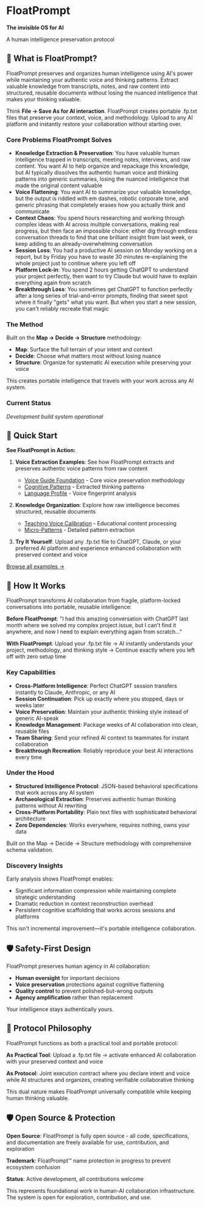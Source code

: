 # FloatPrompt

**The invisible OS for AI**

A human intelligence preservation protocol

## 🎯 **What is FloatPrompt?**

FloatPrompt preserves and organizes human intelligence using AI's power while maintaining your authentic voice and thinking patterns. Extract valuable knowledge from transcripts, notes, and raw content into structured, reusable documents without losing the nuanced intelligence that makes your thinking valuable.

Think **File → Save As for AI interaction**. FloatPrompt creates portable .fp.txt files that preserve your context, voice, and methodology. Upload to any AI platform and instantly restore your collaboration without starting over.

### **Core Problems FloatPrompt Solves**

- **Knowledge Extraction & Preservation**: You have valuable human intelligence trapped in transcripts, meeting notes, interviews, and raw content. You want AI to help organize and repackage this knowledge, but AI typically dissolves the authentic human voice and thinking patterns into generic summaries, losing the nuanced intelligence that made the original content valuable
- **Voice Flattening**: You want AI to summarize your valuable knowledge, but the output is riddled with em dashes, robotic corporate tone, and generic phrasing that completely erases how you actually think and communicate
- **Context Chaos**: You spend hours researching and working through complex ideas with AI across multiple conversations, making real progress, but then face an impossible choice: either dig through endless conversation threads to find that one brilliant insight from last week, or keep adding to an already-overwhelming conversation
- **Session Loss**: You had a productive AI session on Monday working on a report, but by Friday you have to waste 30 minutes re-explaining the whole project just to continue where you left off
- **Platform Lock-in**: You spend 2 hours getting ChatGPT to understand your project perfectly, then want to try Claude but would have to explain everything again from scratch
- **Breakthrough Loss**: You sometimes get ChatGPT to function perfectly after a long series of trial-and-error prompts, finding that sweet spot where it finally "gets" what you want. But when you start a new session, you can't reliably recreate that magic

### **The Method**

Built on the **Map → Decide → Structure** methodology:

- **Map**: Surface the full terrain of your intent and context
- **Decide**: Choose what matters most without losing nuance  
- **Structure**: Organize for systematic AI execution while preserving your voice

This creates portable intelligence that travels with your work across any AI system.

### **Current Status**

*Development build system operational*

## 🚀 **Quick Start**

**See FloatPrompt in Action:**

1. **Voice Extraction Examples**: See how FloatPrompt extracts and preserves authentic voice patterns from raw content
   - [Voice Guide Foundation](dev/voice%20lab/mds-voice-guide/mds-voice-guide-foundation.md) - Core voice preservation methodology
   - [Cognitive Patterns](dev/voice%20lab/extracted%20voice%20summaries/mds-voice-cognitive-patterns.txt) - Extracted thinking patterns
   - [Language Profile](dev/voice%20lab/extracted%20voice%20summaries/mds-voice-language-profile.txt) - Voice fingerprint analysis

2. **Knowledge Organization**: Explore how raw intelligence becomes structured, reusable documents
   - [Teaching Voice Calibration](dev/voice%20lab/extracted%20voice%20summaries/mds-teaching-voice-calibration.md) - Educational content processing
   - [Micro-Patterns](dev/voice%20lab/extracted%20voice%20summaries/mds-voice-micro-patterns.txt) - Detailed pattern extraction

3. **Try It Yourself**: Upload any .fp.txt file to ChatGPT, Claude, or your preferred AI platform and experience enhanced collaboration with preserved context and voice

[Browse all examples →](dev/voice%20lab/)

## 🚀 **How It Works**

FloatPrompt transforms AI collaboration from fragile, platform-locked conversations into portable, reusable intelligence:

**Before FloatPrompt**: "I had this amazing conversation with ChatGPT last month where we solved my complex project issue, but I can't find it anywhere, and now I need to explain everything again from scratch..."

**With FloatPrompt**: Upload your .fp.txt file → AI instantly understands your project, methodology, and thinking style → Continue exactly where you left off with zero setup time

### **Key Capabilities**

- **Cross-Platform Intelligence**: Perfect ChatGPT session transfers instantly to Claude, Anthropic, or any AI
- **Session Continuation**: Pick up exactly where you stopped, days or weeks later
- **Voice Preservation**: Maintain your authentic thinking style instead of generic AI-speak
- **Knowledge Management**: Package weeks of AI collaboration into clean, reusable files
- **Team Sharing**: Send your refined AI context to teammates for instant collaboration
- **Breakthrough Recreation**: Reliably reproduce your best AI interactions every time

### **Under the Hood**
- **Structured Intelligence Protocol**: JSON-based behavioral specifications that work across any AI system
- **Archaeological Extraction**: Preserves authentic human thinking patterns without AI rewriting
- **Cross-Platform Portability**: Plain text files with sophisticated behavioral architecture
- **Zero Dependencies**: Works everywhere, requires nothing, owns your data

Built on the Map → Decide → Structure methodology with comprehensive schema validation.

### **Discovery Insights**

Early analysis shows FloatPrompt enables:
- Significant information compression while maintaining complete strategic understanding
- Dramatic reduction in context reconstruction overhead
- Persistent cognitive scaffolding that works across sessions and platforms

This isn't incremental improvement—it's portable intelligence collaboration.

## 🛡️ **Safety-First Design**

FloatPrompt preserves human agency in AI collaboration:

- **Human oversight** for important decisions
- **Voice preservation** protections against cognitive flattening
- **Quality control** to prevent polished-but-wrong outputs
- **Agency amplification** rather than replacement

Your intelligence stays authentically yours.

## 🌊 **Protocol Philosophy**

FloatPrompt functions as both a practical tool and portable protocol:

**As Practical Tool**: Upload a .fp.txt file → activate enhanced AI collaboration with your preserved context and voice

**As Protocol**: Joint execution contract where you declare intent and voice while AI structures and organizes, creating verifiable collaborative thinking

This dual nature makes FloatPrompt universally compatible while keeping human thinking valuable.

## 🛡️ **Open Source & Protection**

**Open Source**: FloatPrompt is fully open source - all code, specifications, and documentation are freely available for use, contribution, and exploration

**Trademark**: FloatPrompt™ name protection in progress to prevent ecosystem confusion

**Status**: Active development, all contributions welcome

This represents foundational work in human-AI collaboration infrastructure. The system is open for exploration, contribution, and use.

<!-- BUILD_METADATA
Version: 0.0.12-alpha  
Phase: Private Alpha (Invitation Only)
Status: Core complete, preview access available
Protection: Active trademark process
Last Updated: 2025-07-04
-->
